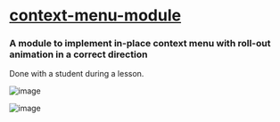 # [context-menu-module](https://github.com/UniBreakfast/context-menu-module)

### A module to implement in-place context menu with roll-out animation in a correct direction

Done with a student during a lesson.

![image](https://github.com/user-attachments/assets/2782983f-f69d-4573-b97b-a87aadd9bb1f)

![image](https://github.com/user-attachments/assets/79037fdf-4253-4210-9fe8-3349570978dc)
